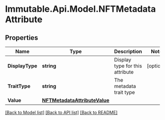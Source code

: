 # Immutable.Api.Model.NFTMetadataAttribute

## Properties

Name | Type | Description | Notes
------------ | ------------- | ------------- | -------------
**DisplayType** | **string** | Display type for this attribute | [optional] 
**TraitType** | **string** | The metadata trait type | 
**Value** | [**NFTMetadataAttributeValue**](NFTMetadataAttributeValue.md) |  | 

[[Back to Model list]](../README.md#documentation-for-models) [[Back to API list]](../README.md#documentation-for-api-endpoints) [[Back to README]](../README.md)

